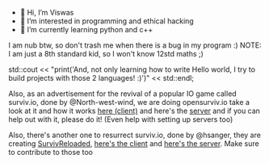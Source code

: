 - 👋 Hi, I’m Viswas
- 👀 I’m interested in programming and ethical hacking
- 🌱 I’m currently learning python and c++

I am nub btw, so don't trash me when there is a bug in my program :)
NOTE: I am just a 8th standard kid, so I won't know 12std maths ;)

std::cout << "print('And, not only learning how to write Hello world, I try to build projects with those 2 languages! :)')" << std::endl;

Also, as an advertisement for the revival of a popular IO game called surviv.io, done by @North-west-wind, we are doing opensurviv.io
take a look at it and how it works [here (client)](https://github.com/North-West-Wind/opensurviv-client ) and here's the [server](https://github.com/North-West-Wind/opensurviv-server)
and if you can help out with it, please do it! (Even help with setting up servers too)

Also, there's another one to resurrect surviv.io, done by @hsanger, they are creating [SurvivReloaded](https://github.com/SurvivReloaded), [here's the client](https://github.com/SurvivReloaded/survivreloaded-client) and [here's the server](https://github.com/SurvivReloaded/survivreloaded-server). Make sure to contribute to those too
<!---
Viswas-Programs/Viswas-Programs is a ✨ special ✨ repository because its `README.md` (this file) appears on your GitHub profile.
You can click the Preview link to take a look at your changes.
--->

